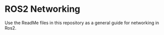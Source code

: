 # ROS2 Networking

Use the ReadMe files in this repository as a general guide for networking in Ros2. 


 

